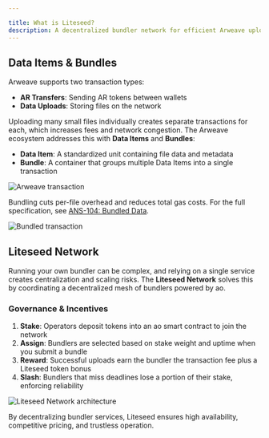 ```yaml
---

title: What is Liteseed?
description: A decentralized bundler network for efficient Arweave uploads
---
```


## Data Items & Bundles

Arweave supports two transaction types:

* **AR Transfers**: Sending AR tokens between wallets
* **Data Uploads**: Storing files on the network

Uploading many small files individually creates separate transactions for each, which increases fees and network congestion. The Arweave ecosystem addresses this with **Data Items** and **Bundles**:

* **Data Item**: A standardized unit containing file data and metadata
* **Bundle**: A container that groups multiple Data Items into a single transaction

![Arweave transaction](https://ucarecdn.com/ffe24af7-4b6c-4bcf-85e7-dfc4c52f0036/arweavetransaction6.png)

Bundling cuts per-file overhead and reduces total gas costs. For the full specification, see [ANS-104: Bundled Data](https://github.com/ArweaveTeam/arweave-standards/blob/master/ans/ANS-104.md).

![Bundled transaction](https://ucarecdn.com/4e17c0c6-4a74-4337-b38e-b9bcc3a24a81/bundledarweavetransaction3.png)

## Liteseed Network

Running your own bundler can be complex, and relying on a single service creates centralization and scaling risks. The **Liteseed Network** solves this by coordinating a decentralized mesh of bundlers powered by ao.

### Governance & Incentives

1. **Stake**: Operators deposit tokens into an ao smart contract to join the network
2. **Assign**: Bundlers are selected based on stake weight and uptime when you submit a bundle
3. **Reward**: Successful uploads earn the bundler the transaction fee plus a Liteseed token bonus
4. **Slash**: Bundlers that miss deadlines lose a portion of their stake, enforcing reliability

![Liteseed Network architecture](https://ucarecdn.com/d91f67cb-7d4c-4903-a06a-5d11da7571ce/liteseedarweavetransaction1.png)

By decentralizing bundler services, Liteseed ensures high availability, competitive pricing, and trustless operation.

